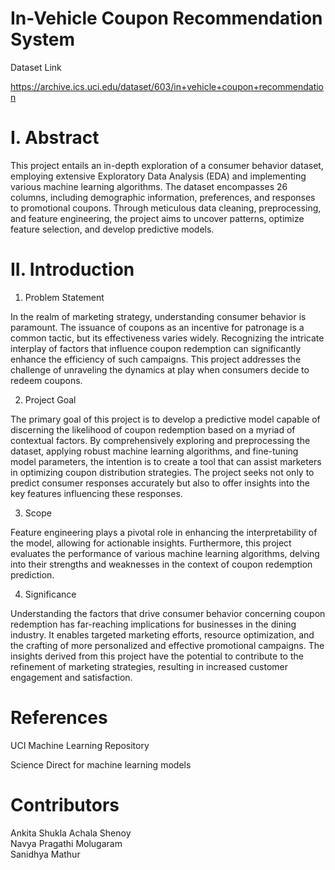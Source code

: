 # In-Vehicle Coupon Recommendation System

Dataset Link

https://archive.ics.uci.edu/dataset/603/in+vehicle+coupon+recommendation


# I. Abstract

This project entails an in-depth exploration of a consumer behavior dataset, employing extensive Exploratory Data Analysis (EDA) and implementing various machine learning algorithms. The dataset encompasses 26 columns, including demographic information, preferences, and responses to promotional coupons. Through meticulous data cleaning, preprocessing, and feature engineering, the project aims to uncover patterns, optimize feature selection, and develop predictive models.


# II. Introduction


1. Problem Statement

In the realm of marketing strategy, understanding consumer behavior is paramount. The issuance of coupons as an incentive for patronage is a common tactic, but its effectiveness varies widely. Recognizing the intricate interplay of factors that influence coupon redemption can significantly enhance the efficiency of such campaigns. This project addresses the challenge of unraveling the dynamics at play when consumers decide to redeem coupons.


2. Project Goal

The primary goal of this project is to develop a predictive model capable of discerning the likelihood of coupon redemption based on a myriad of contextual factors. By comprehensively exploring and preprocessing the dataset, applying robust machine learning algorithms, and fine-tuning model parameters, the intention is to create a tool that can assist marketers in optimizing coupon distribution strategies. The project seeks not only to predict consumer responses accurately but also to offer insights into the key features influencing these responses.


3. Scope

Feature engineering plays a pivotal role in enhancing the interpretability of the model, allowing for actionable insights. Furthermore, this project evaluates the performance of various machine learning algorithms, delving into their strengths and weaknesses in the context of coupon redemption prediction.


4. Significance

Understanding the factors that drive consumer behavior concerning coupon redemption has far-reaching implications for businesses in the dining industry. It enables targeted marketing efforts, resource optimization, and the crafting of more personalized and effective promotional campaigns. The insights derived from this project have the potential to contribute to the refinement of marketing strategies, resulting in increased customer engagement and satisfaction.

# References

UCI Machine Learning Repository

Science Direct for machine learning models	

# Contributors

Ankita Shukla 
Achala Shenoy              
Navya Pragathi Molugaram   
Sanidhya Mathur

